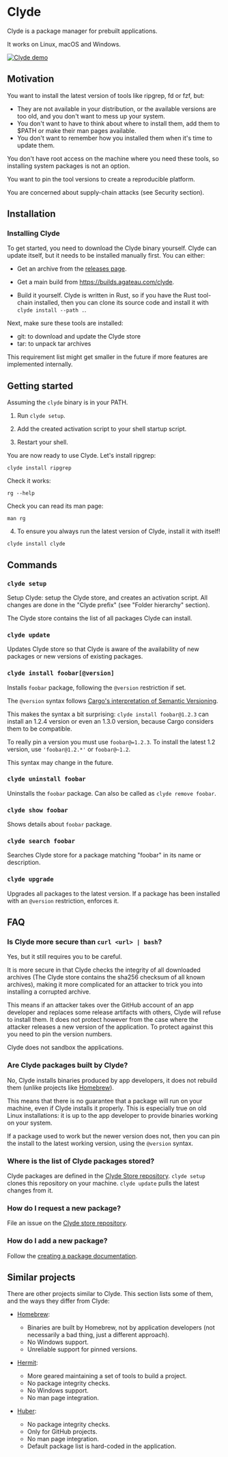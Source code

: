 # Clyde

Clyde is a package manager for prebuilt applications.

It works on Linux, macOS and Windows.

[![Clyde demo](https://asciinema.org/a/bbNhN0xG779gAFvWjAJMlVeai.svg)](https://asciinema.org/a/bbNhN0xG779gAFvWjAJMlVeai)

## Motivation

You want to install the latest version of tools like ripgrep, fd or fzf, but:

- They are not available in your distribution, or the available versions are too old, and you don't want to mess up your system.
- You don't want to have to think about where to install them, add them to $PATH or make their man pages available.
- You don't want to remember how you installed them when it's time to update them.

You don't have root access on the machine where you need these tools, so installing system packages is not an option.

You want to pin the tool versions to create a reproducible platform.

You are concerned about supply-chain attacks (see Security section).

## Installation

### Installing Clyde

To get started, you need to download the Clyde binary yourself. Clyde can update itself, but it needs to be installed manually first. You can either:

- Get an archive from the [releases page](http://github.com/agateau/clyde/releases).

- Get a main build from <https://builds.agateau.com/clyde>.

- Build it yourself. Clyde is written in Rust, so if you have the Rust tool-chain installed, then you can clone its source code and install it with `clyde install --path .`.

Next, make sure these tools are installed:

- git: to download and update the Clyde store
- tar: to unpack tar archives

This requirement list might get smaller in the future if more features are implemented internally.

## Getting started

Assuming the `clyde` binary is in your PATH.

1. Run `clyde setup`.

2. Add the created activation script to your shell startup script.

3. Restart your shell.

You are now ready to use Clyde. Let's install ripgrep:

```
clyde install ripgrep
```

Check it works:

```
rg --help
```

Check you can read its man page:

```
man rg
```

4. To ensure you always run the latest version of Clyde, install it with itself!

```
clyde install clyde
```

## Commands

### `clyde setup`

Setup Clyde: setup the Clyde store, and creates an activation script. All changes are done in the "Clyde prefix" (see "Folder hierarchy" section).

The Clyde store contains the list of all packages Clyde can install.

### `clyde update`

Updates Clyde store so that Clyde is aware of the availability of new packages or new versions of existing packages.

### `clyde install foobar[@version]`

Installs `foobar` package, following the `@version` restriction if set.

The `@version` syntax follows [Cargo's interpretation of Semantic Versioning][cargo-semver].

This makes the syntax a bit surprising: `clyde install foobar@1.2.3` can install an 1.2.4 version or even an 1.3.0 version, because Cargo considers them to be compatible.

To really pin a version you must use `foobar@=1.2.3`. To install the latest 1.2 version, use `'foobar@1.2.*'` or `foobar@~1.2`.

This syntax may change in the future.

[cargo-semver]: https://doc.rust-lang.org/cargo/reference/specifying-dependencies.html

### `clyde uninstall foobar`

Uninstalls the `foobar` package. Can also be called as `clyde remove foobar`.

### `clyde show foobar`

Shows details about `foobar` package.

### `clyde search foobar`

Searches Clyde store for a package matching "foobar" in its name or description.

### `clyde upgrade`

Upgrades all packages to the latest version. If a package has been installed with an `@version` restriction, enforces it.

## FAQ

### Is Clyde more secure than `curl <url> | bash`?

Yes, but it still requires you to be careful.

It is more secure in that Clyde checks the integrity of all downloaded archives (The Clyde store contains the sha256 checksum of all known archives), making it more complicated for an attacker to trick you into installing a corrupted archive.

This means if an attacker takes over the GitHub account of an app developer and replaces some release artifacts with others, Clyde will refuse to install them. It does not protect however from the case where the attacker releases a new version of the application. To protect against this you need to pin the version numbers.

Clyde does not sandbox the applications.

### Are Clyde packages built by Clyde?

No, Clyde installs binaries produced by app developers, it does not rebuild them (unlike projects like [Homebrew](https://brew.sh)).

This means that there is no guarantee that a package will run on your machine, even if Clyde installs it properly. This is especially true on old Linux installations: it is up to the app developer to provide binaries working on your system.

If a package used to work but the newer version does not, then you can pin the install to the latest working version, using the `@version` syntax.

### Where is the list of Clyde packages stored?

Clyde packages are defined in the [Clyde Store repository][store-repo]. `clyde setup` clones this repository on your machine. `clyde update` pulls the latest changes from it.

### How do I request a new package?

File an issue on the [Clyde store repository][store-repo].

### How do I add a new package?

Follow the [creating a package documentation](docs/creating-a-package.md).

[store-repo]: https://github.com/agateau/clyde-store

## Similar projects

There are other projects similar to Clyde. This section lists some of them, and the ways they differ from Clyde:

- [Homebrew](https://brew.sh/):
    - Binaries are built by Homebrew, not by application developers (not necessarily a bad thing, just a different approach).
    - No Windows support.
    - Unreliable support for pinned versions.

- [Hermit](https://cashapp.github.io/hermit/):
    - More geared maintaining a set of tools to build a project.
    - No package integrity checks.
    - No Windows support.
    - No man page integration.

- [Huber](https://github.com/innobead/huber):
    - No package integrity checks.
    - Only for GitHub projects.
    - No man page integration.
    - Default package list is hard-coded in the application.
